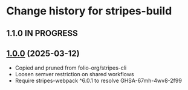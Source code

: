 # Change history for stripes-build

## 1.1.0 IN PROGRESS

## [1.0.0](https://github.com/folio-org/stripes-build/tree/v1.0.0) (2025-03-12)

* Copied and pruned from folio-org/stripes-cli
* Loosen semver restriction on shared workflows
* Require stripes-webpack ^6.0.1 to resolve GHSA-67mh-4wv8-2f99

